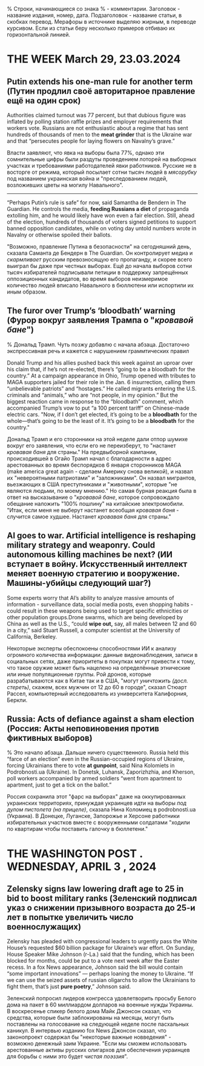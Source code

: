 % Строки, начинающиеся со знака % - комментарии. Заголовок - название издания, номер, дата. Подзаголовок - название статьи, в скобках перевод. Мерафоры в источнике выделяю жирным, в переводе курсивом. Если из статьи беру несколько примеров отбиваю их горизонтальной линией.

# THE WEEK March 29, 23.03.2024
## Putin extends his one-man rule for another term (Путин продлил своё авторитарное правление ещё на один срок)

Authorities claimed turnout was 77 percent, but that dubious figure was inflated by polling station raffle prizes and employer requirements that workers vote.  Russians are not enthusiastic about a regime that has sent hundreds of thousands of men to the **meat grinder** that is the Ukraine war and that “persecutes people for laying flowers on Navalny’s grave.”

Власти заявляют, что явка на выборы была 77%, однако эти сомнительные цифры были раздуты проведением лоторей на выборных участках и требованиями работодателей явки работников. Русские не в восторге от режима, который посылает сотни тысяч людей в _мясорубку_ под названием украинская война и "преследованием людей, возложивших цветы на могилу Навального".

---

“Perhaps Putin’s rule is safe” for now, said Samantha de Bendern in The Guardian. He controls the media, **feeding Russians a diet** of propaganda extolling him, and he would likely have won even a fair election. Still, ahead of the election, hundreds of thousands of voters signed petitions to support banned opposition candidates, while on voting day untold numbers wrote in Navalny or otherwise spoiled their ballots.

"Возможно, правление Путина в безопасности" на сегодняшний день, сказала Саманта де Бендерн в The Guardian. Он контролирует медиа и _скармливает_ русским превозносящую его пропаганду, и скорее всего выиграл бы даже при честных выборах. Ещё до начала выборов сотни тысяч избирателей подписывали петиции в поддержку запрещённых оппозиционных кандидатов, во время выборов неизмеримое количество людей вписало Навального в бюллютени или испортили их иным образом.

## The furor over Trump’s ‘**bloodbath**’ warning (Фурор вокруг заявления Трампа о "_кровавой бане_")
% Дональд Трамп. Чуть позжу добавлю с начала абзаца. Достаточно экспрессивная речь и кажется с нарушением граммтических правил

Donald Trump and his allies pushed back this week against an uproar over his claim that, if he’s not re-elected, there’s “going to be a bloodbath for the country.” At a campaign appearance in Ohio, Trump opened with tributes to MAGA supporters jailed for their role in the Jan. 6 insurrection, calling them “unbelievable patriots” and “hostages.” He called migrants entering the U.S. criminals and “animals,” who are “not people, in my opinion.” But the biggest reaction came in response to the “bloodbath” comment, which accompanied Trump’s vow to put “a 100 percent tariff” on Chinese-made electric cars. "Now, if I don’t get elected, it’s going to be a **bloodbath** for the whole—that’s going to be the least of it. It’s going to be a **bloodbath** for the country."

Дональд Трамп и его сторонники на этой неделе дали отпор шумихе вокруг его заявления, что если его не переизберут, то "настанет _кровавая баня_ для страны." На предвыборной кампании, происходившей в Огайо Трамп начал с благодарности в адрес арестованных во время беспорядков 6 января сторонников MAGA (make america great again - сделаем Америку снова великой), и назвал их "невероятными патриотами" и "заложниками". Он назвал мигрантов, вьезжающих в США преступниками и "животными", которые "не являются людьми, по моему мнению." Но самая бурная реакция была в ответ на высказывание о "_кровавой бане_, которое сопровождало обещание наложить "100% пошлину" на китайские электромобили.  "Итак, если меня не выберут настанет всеобщая _кровавая баня_ - случится самое худшее.  Настанет _кровавая баня_ для страны."

## AI goes to war. Artificial intelligence is reshaping military strategy and weaponry. Could autonomous killing machines be next? (ИИ вступает в войну. Искусственный интеллект меняет военную стратегию и вооружение. Машины-убийцы следующий шаг?)
Some experts worry that AI’s ability to analyze massive amounts of information - surveillance data, social media posts, even shopping habits - could result in these weapons being used to target specific ethnicities or other population groups.Drone swarms, which are being developed by China as well as the U.S., “could **wipe out,** say, all males between 12 and 60 in a city,” said Stuart Russell, a computer scientist at the University of California, Berkeley.

Некоторые эксперты обеспокоены способностями ИИ к анализу огромного количества информации: данные видеонаблюдения, записи в социальных сетях, даже приоритеты в покупках могут привести к тому, что такое оружие может быть нацелено на определённые этнические или иные популяционные группы. Рой дронов, которые разрабатываются как в Китае так и в США, "могут _уничтожить (досл. стереть)_, скажем, всех мужчин от 12 до 60 в городе", сказал Стюарт Рассел, компьютерный исследователь из университета Калифорния, Беркли.

## Russia: Acts of defiance against a sham election (Россия: Акты неповиновения против фиктивных выборов)
% Это начало абзаца. Дальше ничего существенного.
Russia held this “farce of an election” even in the Russian-occupied regions of Ukraine, forcing Ukrainians there to vote **at gunpoint**, said Nina Kolomiets in Podrobnosti.ua (Ukraine). In Donetsk, Luhansk, Zaporizhzhia, and Kherson, poll workers accompanied by armed soldiers “went from apartment to apartment, just to get a tick on the ballot.”

Россия сохранила этот "фарс на выборах" даже на оккупированных украинских территориях, принуждая украинцев идти на выборы _под дулом пистолета (на прицеле)_, сказала Нина Коломиец в podrobnosti.ua (Украина). В Донецке, Луганске, Запорожье и Херсоне работники избирательных участков вместе с вооруженными солдатами "ходили по квартирам чтобы поставить галочку в бюллетени."

# THE WASHINGTON POST . WEDNESDAY, APRIL 3 , 2024
## Zelensky signs law lowering draft age to 25 in bid to boost military ranks (Зеленский подписал указ о снижении призывного возраста до 25-и лет в попытке увеличить число военнослужащих)
Zelensky has pleaded with congressional leaders to urgently pass the White House’s requested $60 billion package for Ukraine’s war effort. On Sunday, House Speaker Mike Johnson (r-La.) said that the funding, which has been blocked for months, could be put to a vote next week after the Easter recess.  In a fox News appearance, Johnson said the bill would contain “some important innovations” — perhaps loaning the money to Ukraine. “If we can use the seized assets of russian oligarchs to allow the Ukrainians to fight them, that’s just **pure poetry**,” Johnson said.

Зеленский попросил лидеров конгресса удовлетворить просьбу Белого дома на пакет в 60 миллиардом долларов на военные нужды Украины. В воскресенье спикер белого дома Майк Джонсон сказал, что средства, которые были заблокированы на месяцы, могут быть поставлены на голосование на следующей неделе после пасхальных каникул. В интервью изданию fox News Джонсон сказал, что законопроект содержал бы "некоторые важные новведения" - возможно денежный заим Украине. "Если мы сможем использовать арестованные активы русских олигархов для обеспечения украинцев для борьбы с ними это будет _чистая поэззия_".
